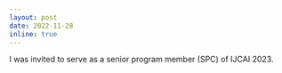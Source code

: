 ```yaml
---
layout: post
date: 2022-11-28
inline: true
---
```


I was invited to serve as a senior program member (SPC) of IJCAI 2023.